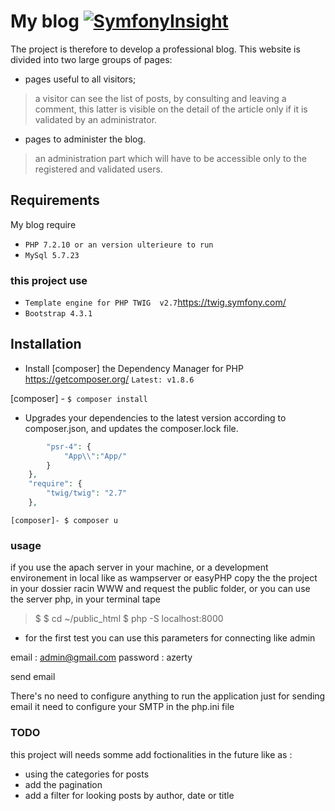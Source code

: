 # My blog [![SymfonyInsight](https://insight.symfony.com/projects/6412270e-6006-468e-ac24-01b15f675314/big.svg)](https://insight.symfony.com/projects/6412270e-6006-468e-ac24-01b15f675314)

The project is therefore to develop a professional blog. This website is divided into two large groups of pages:

* pages useful to all visitors;
>a visitor can see the list of posts, by consulting and leaving a comment, this latter is visible on the detail of the article only if it is validated by an administrator.
* pages to administer the blog.
>an administration part which will have to be accessible only to the registered and validated users.
## Requirements
My blog require 
- ``PHP 7.2.10 or an version ulterieure to run``
- ``MySql 5.7.23``
### this project use
- ``Template engine for PHP TWIG 
v2.7``https://twig.symfony.com/
- ``Bootstrap 4.3.1`` 

## Installation
* Install [composer] the Dependency Manager for PHP https://getcomposer.org/
`Latest: v1.8.6`
 
[composer] - `$ composer install`

* Upgrades your dependencies to the latest version according to composer.json, and updates the composer.lock file.

```PHP "autoload":{
        "psr-4": {
            "App\\":"App/"
        }
    },
    "require": {
        "twig/twig": "2.7"
    },
```

`[composer]- $ composer u `



### usage
if you use the apach server in your machine, or a development environement in local like as wampserver or easyPHP copy the the project in your dossier racin WWW and request the public folder,
or you can use the server php, in your terminal tape 
>$ $ cd ~/public_html
>$ php -S localhost:8000 

* for the first test you can use this parameters for connecting like admin

email : admin@gmail.com
password : azerty

send email

There's no need to configure anything to run the application just for sending email
it need to configure your SMTP in the php.ini file

### TODO 
this project will needs somme add foctionalities in the future like as :
* using the categories for posts
* add the pagination 
* add a filter for looking posts by author, date or title


